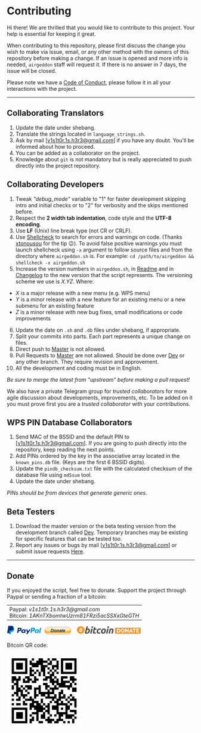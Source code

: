 # Contributing

Hi there! We are thrilled that you would like to contribute to this project. Your help is essential for keeping it great.

When contributing to this repository, please first discuss the change you wish to make via issue,
email, or any other method with the owners of this repository before making a change.
If an issue is opened and more info is needed, `airgeddon` staff will request it. If there is no answer in 7 days, the issue will be closed.

Please note we have a [Code of Conduct], please follow it in all your interactions with the project.

---

## Collaborating Translators

1. Update the date under shebang.
2. Translate the strings located in `language_strings.sh`.
3. Ask by mail [v1s1t0r.1s.h3r3@gmail.com] if you have any doubt. You'll be informed about how to proceed.
4. You can be added as a collaborator on the project.
5. Knowledge about `git` is not mandatory but is really appreciated to push directly into the project repository.

## Collaborating Developers

1. Tweak *"debug_mode"* variable to "1" for faster development skipping intro and initial checks or to "2" for verbosity and the skips mentioned before.
2. Respect the **2 width tab indentation**, code style and the **UTF-8 encoding**.
3. Use **LF** (Unix) line break type (not CR or CRLF).
4. Use [Shellcheck] to search for errors and warnings on code. (Thanks [xtonousou] for the tip :wink:). To avoid false positive warnings you must launch shellcheck using `-x` argument to follow source files and from the directory where `airgeddon.sh` is. For example: `cd /path/to/airgeddon && shellcheck -x airgeddon.sh`
5. Increase the version numbers in `airgeddon.sh`, in [Readme] and in [Changelog] to the new version that the script represents. The versioning scheme we use is *X.YZ*. Where:
  - *X* is a major release with a new menu (e.g. WPS menu)
  - *Y* is a minor release with a new feature for an existing menu or a new submenu for an existing feature
  - *Z* is a minor release with new bug fixes, small modifications or code improvements
6. Update the date on `.sh` and `.db` files under shebang, if appropriate.
7. Split your commits into parts. Each part represents a unique change on files.
8. Direct push to [Master] is not allowed.
9. Pull Requests to [Master] are not allowed. Should be done over [Dev] or any other branch. They require revision and approvement.
10. All the development and coding must be in English.

*Be sure to merge the latest from "upstream" before making a pull request!*

We also have a private Telegram group for *trusted collaborators* for more agile discussion about developments, improvements, etc. 
To be added on it you must prove first you are a *trusted collaborator* with your contributions.

## WPS PIN Database Collaborators

1. Send MAC of the BSSID and the default PIN to [v1s1t0r.1s.h3r3@gmail.com]. If you are going to push directly into the repository, keep reading the next points.
2. Add PINs ordered by the key in the associative array located in the `known_pins.db` file. (Keys are the first 6 BSSID digits).
3. Update the `pindb_checksum.txt` file with the calculated checksum of the database file using `md5sum` tool.
4. Update the date under shebang.

*PINs should be from devices that generate generic ones.*

## Beta Testers

1. Download the master version or the beta testing version from the development branch called [Dev]. Temporary branches may be existing for specific features that can be tested too.
2. Report any issues or bugs by mail [v1s1t0r.1s.h3r3@gmail.com] or submit issue requests [Here].

---

## Donate

If you enjoyed the script, feel free to donate. Support the project through Paypal or sending a fraction of a bitcoin:

<table>
  <tr>
    <td>
      Paypal: <em>v1s1t0r.1s.h3r3&#64;gmail.com</em> <br/>
      Bitcoin: <em>1AKnTXbomtwUzrm81FRzi5acSSXxGteGTH</em>
    </td>
  </tr>
</table>

[![Paypal][Paypal]](https://www.paypal.com/cgi-bin/webscr?cmd=_s-xclick&hosted_button_id=7ELM486P7XKKG)
&nbsp;
[![Bitcoin][Bitcoin]](https://blockchain.info/address/1AKnTXbomtwUzrm81FRzi5acSSXxGteGTH)

Bitcoin QR code:

[![BitcoinQR][BitcoinQR]](https://blockchain.info/address/1AKnTXbomtwUzrm81FRzi5acSSXxGteGTH)

<!-- MDs -->
[Readme]: README.md
[Changelog]: CHANGELOG.md
[Code of Conduct]: CODE_OF_CONDUCT.md

<!-- Github -->
[Shellcheck]: https://github.com/koalaman/shellcheck "shellcheck.hs"
[Here]: https://github.com/v1s1t0r1sh3r3/airgeddon/issues/new
[Master]: https://github.com/v1s1t0r1sh3r3/airgeddon/tree/master
[Dev]: https://github.com/v1s1t0r1sh3r3/airgeddon/tree/dev
[xtonousou]: https://github.com/xtonousou "xT"

<!-- Images -->
[Paypal]: /imgs/banners/paypal_donate.png "Show me the money!"
[Bitcoin]: /imgs/banners/bitcoin_donate.png "Show me the money!"
[BitcoinQR]: /imgs/banners/bitcoin_qr.png "Show me the money!"
